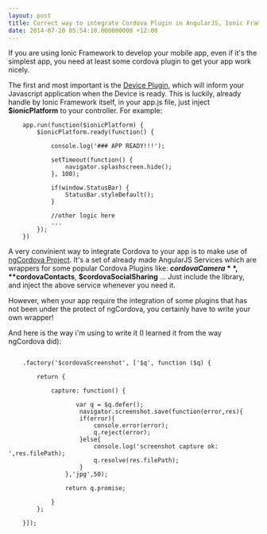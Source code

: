 ```yaml
---
layout: post
title: Correct way to integrate Cordova Plugin in AngularJS, Ionic Framework
date: 2014-07-20 05:54:10.000000000 +12:00
---
```

If you are using Ionic Framework to develop your mobile app, even if it's the simplest app, you need at least some cordova plugin to get your app work nicely.

The first and most important is the [Device Plugin](https://github.com/apache/cordova-plugin-device), which will inform your Javascript application when the Device is ready. This is luckily, already handle by Ionic Framework itself, in your app.js file, just inject **$ionicPlatform** to your controller. For example:
```language-javascript 
	app.run(function($ionicPlatform) {
        $ionicPlatform.ready(function() {

            console.log('### APP READY!!!');

            setTimeout(function() {
                navigator.splashscreen.hide();
            }, 100);

            if(window.StatusBar) {
                StatusBar.styleDefault();
            }
            
            //other logic here
            ...
        });
    })
```
A very convinient way to integrate Cordova to your app is to make use of [ngCordova Project](http://ngcordova.com/). It's a set of already made AngularJS Services which are wrappers for some popular Cordova Plugins like: **$cordovaCamera**, **$cordovaContacts**, **$cordovaSocialSharing** ... Just include the library, and inject the above service whenever you need it.

However, when your app require the integration of some plugins that has not been under the protect of ngCordova, you certainly have to write your own wrapper!

And here is the way i'm using to write it (I learned it from the way ngCordova did):
						   
```language-javascript                            angular.module('CordovaWrapper.screenshot', [])

	.factory('$cordovaScreenshot', ['$q', function ($q) {

        return {

            capture: function() {

                   var q = $q.defer();     	
                   	navigator.screenshot.save(function(error,res){
                    if(error){
                        console.error(error);
                        q.reject(error);
                    }else{
                        console.log('screenshot capture ok: ',res.filePath);
                        q.resolve(res.filePath);
                    }
                },'jpg',50);

                return q.promise;

            }
        };

    }]);
```
